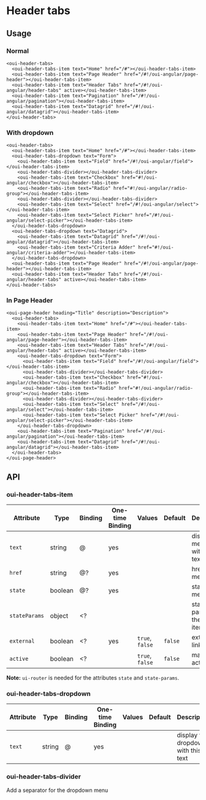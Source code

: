 # Header tabs

<component-status cx-design="complete" ux="rc"></component-status>

## Usage

### Normal

```html:preview
<oui-header-tabs>
  <oui-header-tabs-item text="Home" href="/#"></oui-header-tabs-item>
  <oui-header-tabs-item text="Page Header" href="/#!/oui-angular/page-header"></oui-header-tabs-item>
  <oui-header-tabs-item text="Header Tabs" href="/#!/oui-angular/header-tabs" active></oui-header-tabs-item>
  <oui-header-tabs-item text="Pagination" href="/#!/oui-angular/pagination"></oui-header-tabs-item>
  <oui-header-tabs-item text="Datagrid" href="/#!/oui-angular/datagrid"></oui-header-tabs-item>
</oui-header-tabs>
```

### With dropdown
```html:preview
<oui-header-tabs>
  <oui-header-tabs-item text="Home" href="/#"></oui-header-tabs-item>
  <oui-header-tabs-dropdown text="Form">
    <oui-header-tabs-item text="Field" href="/#!/oui-angular/field"></oui-header-tabs-item>
    <oui-header-tabs-divider></oui-header-tabs-divider>
    <oui-header-tabs-item text="Checkbox" href="#!/oui-angular/checkbox"></oui-header-tabs-item>
    <oui-header-tabs-item text="Radio" href="#!/oui-angular/radio-group"></oui-header-tabs-item>
    <oui-header-tabs-divider></oui-header-tabs-divider>
    <oui-header-tabs-item text="Select" href="/#!/oui-angular/select"></oui-header-tabs-item>
    <oui-header-tabs-item text="Select Picker" href="/#!/oui-angular/select-picker"></oui-header-tabs-item>
  </oui-header-tabs-dropdown>
  <oui-header-tabs-dropdown text="Datagrid">
    <oui-header-tabs-item text="Datagrid" href="/#!/oui-angular/datagrid"></oui-header-tabs-item>
    <oui-header-tabs-item text="Criteria Adder" href="#!/oui-angular/criteria-adder"></oui-header-tabs-item>
  </oui-header-tabs-dropdown>
  <oui-header-tabs-item text="Page Header" href="/#!/oui-angular/page-header"></oui-header-tabs-item>
  <oui-header-tabs-item text="Header Tabs" href="/#!/oui-angular/header-tabs" active></oui-header-tabs-item>
</oui-header-tabs>  
```

### In Page Header

```html:preview
<oui-page-header heading="Title" description="Description">
  <oui-header-tabs>
    <oui-header-tabs-item text="Home" href="/#"></oui-header-tabs-item>
    <oui-header-tabs-item text="Page Header" href="/#!/oui-angular/page-header"></oui-header-tabs-item>
    <oui-header-tabs-item text="Header Tabs" href="/#!/oui-angular/header-tabs" active></oui-header-tabs-item>
    <oui-header-tabs-dropdown text="Form">
      <oui-header-tabs-item text="Field" href="/#!/oui-angular/field"></oui-header-tabs-item>
      <oui-header-tabs-divider></oui-header-tabs-divider>
      <oui-header-tabs-item text="Checkbox" href="#!/oui-angular/checkbox"></oui-header-tabs-item>
      <oui-header-tabs-item text="Radio" href="#!/oui-angular/radio-group"></oui-header-tabs-item>
      <oui-header-tabs-divider></oui-header-tabs-divider>
      <oui-header-tabs-item text="Select" href="/#!/oui-angular/select"></oui-header-tabs-item>
      <oui-header-tabs-item text="Select Picker" href="/#!/oui-angular/select-picker"></oui-header-tabs-item>
    </oui-header-tabs-dropdown>
    <oui-header-tabs-item text="Pagination" href="/#!/oui-angular/pagination"></oui-header-tabs-item>
    <oui-header-tabs-item text="Datagrid" href="/#!/oui-angular/datagrid"></oui-header-tabs-item>
  </oui-header-tabs>
</oui-page-header>
```

## API

### oui-header-tabs-item

| Attribute         | Type      | Binding   | One-time Binding  | Values            | Default   | Description
| ----              | ----      | ----      | ----              | ----              | ----      | ----
| `text`            | string    | @         | yes               |                   |           | display the menu item with this text
| `href`            | string    | @?        | yes               |                   |           | href of the menu item
| `state`           | boolean   | @?        | yes               |                   |           | state of the menu item
| `stateParams`     | object    | <?        |                   |                   |           | state params of the menu item
| `external`        | boolean   | <?        | yes               | `true`, `false`   | `false`   | external link flag
| `active`          | boolean   | <?        |                   | `true`, `false`   | `false`   | manual active flag

**Note:** `ui-router` is needed for the attributes `state` and `state-params`.

### oui-header-tabs-dropdown

| Attribute         | Type      | Binding   | One-time Binding  | Values            | Default   | Description
| ----              | ----      | ----      | ----              | ----              | ----      | ----
| `text`            | string    | @         | yes               |                   |           | display the dropdown with this text

### oui-header-tabs-divider

Add a separator for the dropdown menu
